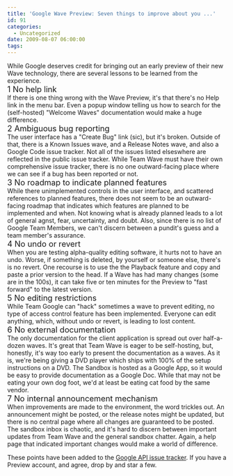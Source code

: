 ```yaml
---
title: 'Google Wave Preview: Seven things to improve about you ...'
id: 91
categories:
  - Uncategorized
date: 2009-08-07 06:00:00
tags:
---
```


<div>While Google deserves credit for bringing out an early preview of their new Wave technology, there are several lessons to be learned from the experience. </div><div>
</div><div><span style="font-size:130%;">1 No help link</span>
</div><div>
</div><div>If there is one thing wrong with the Wave Preview, it's that there's no Help link in the menu bar. Even a popup window telling us how to search for the (self-hosted) "Welcome Waves" documentation would make a huge difference. </div><div>
</div><div><span style="font-size:130%;">2 Ambiguous bug reporting </span></div><div>
</div><div>The user interface has a "Create Bug" link (sic), but it's broken. Outside of that, there is a Known Issues wave, and a Release Notes wave, and also a Google Code issue tracker. Not all of the issues listed elseswhere are reflected in the public issue tracker. While Team Wave must have their own comprehensive issue tracker, there is no one outward-facing place where we can see if a bug has been reported or not.</div><div>
</div><div><span style="font-size:130%;">3 No roadmap to indicate planned features</span></div><div>
</div><div>While there unimplemented controls in the user interface, and scattered references to planned features, there does not seem to be an outward-facing roadmap that indicates which features are planned to be implemented and when. Not knowing what is already planned leads to a lot of general agnst, fear, uncertainty, and doubt. Also, since there is no list of Google Team Members, we can't discern between a pundit's guess and a team member's assurance. </div><div>
</div><div><span style="font-size:130%;">4 No undo or revert</span></div><div>
</div><div>When you are testing alpha-quality editing software, it hurts not to have an undo. Worse, if something is deleted, by yourself or someone else, there's is no revert. One recourse is to use the the Playback feature and copy and paste a prior version to the head. If a Wave has had many changes (some are in the 100s), it can take five or ten minutes for the Preview to "fast forward" to the latest version.</div><div>
</div><div><span style="font-size:130%;">5 No editing restrictions</span></div><div>
</div><div>While Team Google can "hack" sometimes a wave to prevent editing, no type of access control feature has been implemented. Everyone can edit anything, which, without undo or revert, is leading to lost content. </div><div>
</div><div><span style="font-size:130%;">6 No external documentation </span></div><div>
</div><div>The only documentation for the client application is spread out over half-a-dozen waves. It's great that Team Wave is eager to be self-hosting, but, honestly, it's way too early to present the documentation as a waves. As it is, we're being giving a DVD player which ships with 100% of the setup instructions on a DVD. The Sandbox is hosted as a Google App, so it would be easy to provide documentation as a Google Doc. While that may not be eating your own dog foot, we'd at least be eating cat food by the same vendor. </div><div>
</div><div><span style="font-size:130%;">7 No internal announcement mechanism </span></div><div>
</div><div>When improvements are made to the environment, the word trickles out. An announcement might be posted, or the release notes might be updated, but there is no central page where all changes are guaranteed to be posted. The sandbox inbox is chaotic, and it's hard to discern between important updates from Team Wave and the general sandbox chatter.  Again, a help page that indicated important changes would make a world of difference.

These points have been added to the [Google API issue tracker](http://code.google.com/p/google-wave-resources/issues/list). If you have a Preview account, and agree, drop by and star a few.

</div>